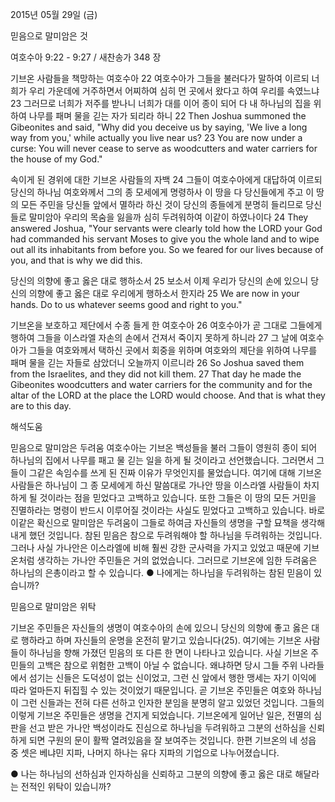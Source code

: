 2015년 05월 29일 (금)

믿음으로 말미암은 것



여호수아 9:22 - 9:27 / 새찬송가 348 장


기브온 사람들을 책망하는 여호수아
22 여호수아가 그들을 불러다가 말하여 이르되 너희가 우리 가운데에 거주하면서 어찌하여 심히 먼 곳에서 왔다고 하여 우리를 속였느냐 23 그러므로 너희가 저주를 받나니 너희가 대를 이어 종이 되어 다 내 하나님의 집을 위하여 나무를 패며 물을 긷는 자가 되리라 하니 
22 Then Joshua summoned the Gibeonites and said, "Why did you deceive us by saying, 'We live a long way from you,' while actually you live near us? 23 You are now under a curse: You will never cease to serve as woodcutters and water carriers for the house of my God." 

속이게 된 경위에 대한 기브온 사람들의 자백
24 그들이 여호수아에게 대답하여 이르되 당신의 하나님 여호와께서 그의 종 모세에게 명령하사 이 땅을 다 당신들에게 주고 이 땅의 모든 주민을 당신들 앞에서 멸하라 하신 것이 당신의 종들에게 분명히 들리므로 당신들로 말미암아 우리의 목숨을 잃을까 심히 두려워하여 이같이 하였나이다 
24 They answered Joshua, "Your servants were clearly told how the LORD your God had commanded his servant Moses to give you the whole land and to wipe out all its inhabitants from before you. So we feared for our lives because of you, and that is why we did this. 

당신의 의향에 좋고 옳은 대로 행하소서 
25 보소서 이제 우리가 당신의 손에 있으니 당신의 의향에 좋고 옳은 대로 우리에게 행하소서 한지라 
25 We are now in your hands. Do to us whatever seems good and right to you." 

기브온을 보호하고 제단에서 수종 들게 한 여호수아
26 여호수아가 곧 그대로 그들에게 행하여 그들을 이스라엘 자손의 손에서 건져서 죽이지 못하게 하니라 27 그 날에 여호수아가 그들을 여호와께서 택하신 곳에서 회중을 위하며 여호와의 제단을 위하여 나무를 패며 물을 긷는 자들로 삼았더니 오늘까지 이르니라
26 So Joshua saved them from the Israelites, and they did not kill them. 27 That day he made the Gibeonites woodcutters and water carriers for the community and for the altar of the LORD at the place the LORD would choose. And that is what they are to this day.

해석도움





믿음으로 말미암은 두려움 
여호수아는 기브온 백성들을 불러 그들이 영원히 종이 되어 하나님의 집에서 나무를 패고 물 긷는 일을 하게 될 것이라고 선언했습니다. 그러면서 그들이 그같은 속임수를 쓰게 된 진짜 이유가 무엇인지를 물었습니다. 여기에 대해 기브온 사람들은 하나님이 그 종 모세에게 하신 말씀대로 가나안 땅을 이스라엘 사람들이 차지하게 될 것이라는 점을 믿었다고 고백하고 있습니다. 또한 그들은 이 땅의 모든 거민을 진멸하라는 명령이 반드시 이루어질 것이라는 사실도 믿었다고 고백하고 있습니다. 바로 이같은 확신으로 말미암은 두려움이 그들로 하여금 자신들의 생명을 구할 묘책을 생각해내게 했던 것입니다. 참된 믿음은 참으로 두려워해야 할 하나님을 두려워하는 것입니다. 그러나 사실 가나안은 이스라엘에 비해 훨씬 강한 군사력을 가지고 있었고 때문에 기브온처럼 생각하는 가나안 주민들은 거의 없었습니다. 그러므로 기브온에 임한 두려움은 하나님의 은총이라고 할 수 있습니다.
●  나에게는 하나님을 두려워하는 참된 믿음이 있습니까? 



믿음으로 말미암은 위탁 

기브온 주민들은 자신들의 생명이 여호수아의 손에 있으니 당신의 의향에 좋고 옳은 대로 행하라고 하며 자신들의 운명을 온전히 맡기고 있습니다(25). 여기에는 기브온 사람들이 하나님을 향해 가졌던 믿음의 또 다른 한 면이 나타나고 있습니다. 사실 기브온 주민들의 고백은 참으로 위험한 고백이 아닐 수 없습니다. 왜냐하면 당시 그들 주위 나라들에서 섬기는 신들은 도덕성이 없는 신이었고, 그런 신 앞에서 행한 맹세는 자기 이익에 따라 얼마든지 뒤집힐 수 있는 것이었기 때문입니다. 곧 기브온 주민들은 여호와 하나님이 그런 신들과는 전혀 다른 선하고 인자한 분임을 분명히 알고 있었던 것입니다. 그들의 이렇게 기브온 주민들은 생명을 건지게 되었습니다. 기브온에게 일어난 일은, 전멸의 심판을 선고 받은 가나안 백성이라도 진심으로 하나님을 두려워하고 그분의 선하심을 신뢰하게 되면 구원의 문이 활짝 열려있음을 잘 보여주는 것입니다. 한편 기브온의 네 성읍 중 셋은 베냐민 지파, 나머지 하나는 유다 지파의 기업으로 나누어졌습니다.

●  나는 하나님의 선하심과 인자하심을 신뢰하고 그분의 의향에 좋고 옳은 대로 해달라는 전적인 위탁이 있습니까?